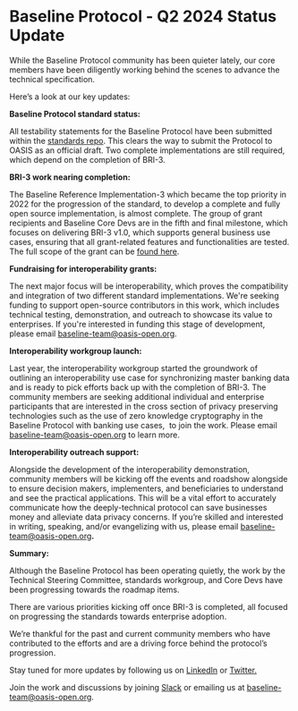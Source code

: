 # Baseline Protocol - Q2 2024 Status Update 

While the Baseline Protocol community has been quieter lately, our core members have been diligently working behind the scenes to advance the technical specification.

Here’s a look at our key updates:

**Baseline Protocol standard status:**

All testability statements for the Baseline Protocol have been submitted within the [standards repo](https://github.com/eea-oasis/baseline-standard). This clears the way to submit the Protocol to OASIS as an official draft. Two complete implementations are still required, which depend on the completion of BRI-3.

**BRI-3 work nearing completion:**

The Baseline Reference Implementation-3 which became the top priority in 2022 for the progression of the standard, to develop a complete and fully open source implementation, is almost complete. The group of grant recipients and Baseline Core Devs are in the fifth and final milestone, which focuses on delivering BRI-3 v1.0, which supports general business use cases, ensuring that all grant-related features and functionalities are tested. The full scope of the grant can be [found here](https://github.com/eea-oasis/baseline-grants/issues/85).

**Fundraising for interoperability grants:** 

The next major focus will be interoperability, which proves the compatibility and integration of two different standard implementations. We're seeking funding to support open-source contributors in this work, which includes technical testing, demonstration, and outreach to showcase its value to enterprises. If you're interested in funding this stage of development, please email [baseline-team@oasis-open.org](mailto:baseline-team@oasis-open.org).

**Interoperability workgroup launch:**

Last year, the interoperability workgroup started the groundwork of outlining an interoperability use case for synchronizing master banking data and is ready to pick efforts back up with the completion of BRI-3. The community members are seeking additional individual and enterprise participants that are interested in the cross section of privacy preserving technologies such as the use of zero knowledge cryptography in the Baseline Protocol with banking use cases,  to join the work. Please email [baseline-team@oasis-open.org](mailto:baseline-team@oasis-open.org) to learn more.

**Interoperability outreach support:**

Alongside the development of the interoperability demonstration, community members will be kicking off the events and roadshow alongside to ensure decision makers, implementers, and beneficiaries to understand and see the practical applications. This will be a vital effort to accurately communicate how the deeply-technical protocol can save businesses money and alleviate data privacy concerns. If you’re skilled and interested in writing, speaking, and/or evangelizing with us, please email [baseline-team@oasis-open.org](mailto:baseline-team@oasis-open.org)**.**

**Summary:**

Although the Baseline Protocol has been operating quietly, the work by the Technical Steering Committee, standards workgroup, and Core Devs have been progressing towards the roadmap items. 

There are various priorities kicking off once BRI-3 is completed, all focused on progressing the standards towards enterprise adoption.

We’re thankful for the past and current community members who have contributed to the efforts and are a driving force behind the protocol’s progression. 

Stay tuned for more updates by following us on [LinkedIn](https://www.linkedin.com/company/baseline-protocol) or [Twitter.](https://twitter.com/baselineproto)

Join the work and discussions by joining [Slack](https://join.slack.com/t/ethereum-baseline/shared_invite/zt-1gu6trxeq-~GO7xe9Z2doeynrUEzaPuw) or emailing us at [baseline-team@oasis-open.org](mailto:baseline-team@oasis-open.org).
